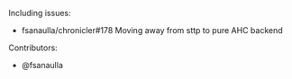 Including issues:
- fsanaulla/chronicler#178 Moving away from sttp to pure AHC backend

Contributors:
- @fsanaulla